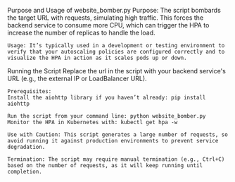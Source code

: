 Purpose and Usage of website_bomber.py
    Purpose: The script bombards the target URL with requests, simulating high traffic. This forces the backend service to consume more CPU, which can trigger the HPA to increase the number of replicas to handle the load.
    
    Usage: It’s typically used in a development or testing environment to verify that your autoscaling policies are configured correctly and to visualize the HPA in action as it scales pods up or down.

Running the Script
    Replace the url in the script with your backend service's URL (e.g., the external IP or LoadBalancer URL).

    Prerequisites:
    Install the aiohttp library if you haven’t already: pip install aiohttp

    Run the script from your command line: python website_bomber.py
    Monitor the HPA in Kubernetes with: kubectl get hpa -w

    Use with Caution: This script generates a large number of requests, so avoid running it against production environments to prevent service degradation.

    Termination: The script may require manual termination (e.g., Ctrl+C) based on the number of requests, as it will keep running until completion.
